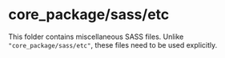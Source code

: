 # core_package/sass/etc

This folder contains miscellaneous SASS files. Unlike `"core_package/sass/etc"`, these files
need to be used explicitly.
